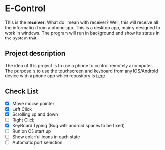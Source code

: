 # E-Control

This is the **receiver**. What do I mean with receiver? Well, this will receive all the information from a phone app. This is a desktop app, mainly designed to work in windows. The program will run in background and show its status in the system trait.

## Project description
The idea of this project is to use a phone to control remotely a computer. The purpose is to use the touchscreen and keyboard from any IOS/Android device with a phone app which repository is [here](https://github.com/dongvt/e-control-sender)


## Check List
- [X] Move mouse pointer
- [X] Left Click
- [X] Scrolling up and down
- [ ] Right Click
- [X] KeyBoard Typing (Bug with android spaces to be fixed)
- [ ] Run on OS start up
- [ ] Show colorful icons in each state
- [ ] Automatic port selection